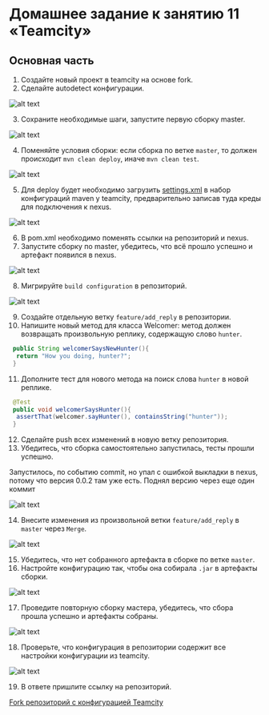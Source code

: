 # Домашнее задание к занятию 11 «Teamcity»

## Основная часть

1. Создайте новый проект в teamcity на основе fork.
2. Сделайте autodetect конфигурации.

![alt text](img/team1.png "team1")

3. Сохраните необходимые шаги, запустите первую сборку master.

![alt text](img/team2.png "team2")

4. Поменяйте условия сборки: если сборка по ветке `master`, то должен происходит `mvn clean deploy`, иначе `mvn clean test`.

![alt text](img/team3.png "team3")

5. Для deploy будет необходимо загрузить [settings.xml](./teamcity/settings.xml) в набор конфигураций maven у teamcity, предварительно записав туда креды для подключения к nexus.

![alt text](img/team4.png "team4")

6. В pom.xml необходимо поменять ссылки на репозиторий и nexus.
7. Запустите сборку по master, убедитесь, что всё прошло успешно и артефакт появился в nexus.

![alt text](img/nexus1.png "nexus1")

8. Мигрируйте `build configuration` в репозиторий.

![alt text](img/team5.png "team5")

9. Создайте отдельную ветку `feature/add_reply` в репозитории.
10. Напишите новый метод для класса Welcomer: метод должен возвращать произвольную реплику, содержащую слово `hunter`.

```java
 public String welcomerSaysNewHunter(){
  return "How you doing, hunter?";
 }
```

11. Дополните тест для нового метода на поиск слова `hunter` в новой реплике.

```java
 @Test
 public void welcomerSaysHunter(){
  assertThat(welcomer.sayHunter(), containsString("hunter"));
 }
```

12. Сделайте push всех изменений в новую ветку репозитория.
13. Убедитесь, что сборка самостоятельно запустилась, тесты прошли успешно.

Запустилось, по событию commit, но упал с ошибкой выкладки в nexus, потому что версия 0.0.2 там уже есть. Поднял версию через еще один коммит

![alt text](img/team6.png "team6")

14. Внесите изменения из произвольной ветки `feature/add_reply` в `master` через `Merge`.

![alt text](img/merge1.png "merge1")

15. Убедитесь, что нет собранного артефакта в сборке по ветке `master`.
16. Настройте конфигурацию так, чтобы она собирала `.jar` в артефакты сборки.

![alt text](img/team7.png "team7")

17. Проведите повторную сборку мастера, убедитесь, что сбора прошла успешно и артефакты собраны.

![alt text](img/team8.png "team8")

18. Проверьте, что конфигурация в репозитории содержит все настройки конфигурации из teamcity.

![alt text](img/git1.png "git1")

19. В ответе пришлите ссылку на репозиторий.

[Fork репозиторий с конфигурацией Teamcity](https://github.com/geon071/example-teamcity)